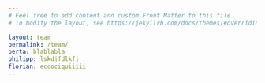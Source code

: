 ```yaml
---
# Feel free to add content and custom Front Matter to this file.
# To modify the layout, see https://jekyllrb.com/docs/themes/#overriding-theme-defaults

layout: team
permalink: /team/
berta: blablabla
philipp: lskdjfdlkfj
florian: eccociquiiiii
---
```

